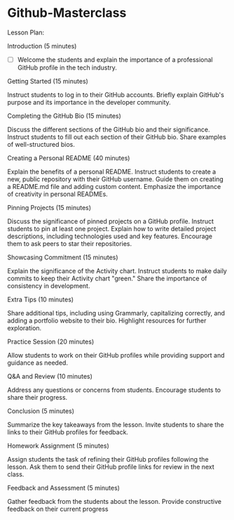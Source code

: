 # Github-Masterclass

Lesson Plan:

Introduction (5 minutes)

- [ ] Welcome the students and explain the importance of a professional GitHub profile in the tech industry.

Getting Started (15 minutes)

Instruct students to log in to their GitHub accounts.
Briefly explain GitHub's purpose and its importance in the developer community.

Completing the GitHub Bio (15 minutes)

Discuss the different sections of the GitHub bio and their significance.
Instruct students to fill out each section of their GitHub bio.
Share examples of well-structured bios.

Creating a Personal README (40 minutes)

Explain the benefits of a personal README.
Instruct students to create a new, public repository with their GitHub username.
Guide them on creating a README.md file and adding custom content.
Emphasize the importance of creativity in personal READMEs.

Pinning Projects (15 minutes)

Discuss the significance of pinned projects on a GitHub profile.
Instruct students to pin at least one project.
Explain how to write detailed project descriptions, including technologies used and key features.
Encourage them to ask peers to star their repositories.

Showcasing Commitment (15 minutes)

Explain the significance of the Activity chart.
Instruct students to make daily commits to keep their Activity chart "green."
Share the importance of consistency in development.

Extra Tips (10 minutes)

Share additional tips, including using Grammarly, capitalizing correctly, and adding a portfolio website to their bio.
Highlight resources for further exploration.

Practice Session (20 minutes)

Allow students to work on their GitHub profiles while providing support and guidance as needed.

Q&A and Review (10 minutes)

Address any questions or concerns from students.
Encourage students to share their progress.

Conclusion (5 minutes)

Summarize the key takeaways from the lesson.
Invite students to share the links to their GitHub profiles for feedback.

Homework Assignment (5 minutes)

Assign students the task of refining their GitHub profiles following the lesson.
Ask them to send their GitHub profile links for review in the next class.

Feedback and Assessment (5 minutes)

Gather feedback from the students about the lesson.
Provide constructive feedback on their current progress
